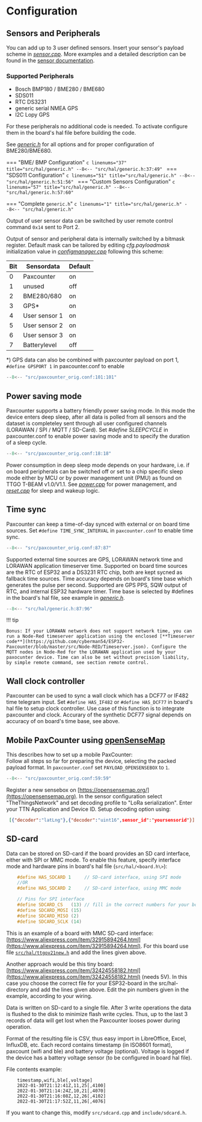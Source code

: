 # Configuration

## Sensors and Peripherals

You can add up to 3 user defined sensors. Insert your sensor's payload scheme in [*sensor.cpp*](https://github.com/cyberman54/ESP32-Paxcounter/blob/master/src/sensor.cpp). More examples and a detailed description can be found in the [sensor documentation](custom-sensors.md).

### Supported Peripherals

* Bosch BMP180 / BME280 / BME680
* SDS011
* RTC DS3231
* generic serial NMEA GPS
* I2C Lopy GPS

For these peripherals no additional code is needed. To activate configure them in the board's hal file before building the code.


<!-- Bosch BMP180 / BME280 / BME680 environment sensors are supported without any additional code needed. To activate configure BME in board's hal file before build. -->

<!-- Furthermore, SDS011, RTC DS3231, generic serial NMEA GPS, I2C LoPy GPS are supported, and to be configured in board's hal file.  -->
See [*generic.h*](https://github.com/cyberman54/ESP32-Paxcounter/blob/master/src/hal/generic.h) for all options and for proper configuration of BME280/BME680.

=== "BME/ BMP Configuration"
	```c linenums="37" title="src/hal/generic.h"
	--8<-- "src/hal/generic.h:37:49"
	```
=== "SDS011 Configuration"
	```c linenums="51" title="src/hal/generic.h"
	--8<-- "src/hal/generic.h:51:56"
	```
=== "Custom Sensors Configuration"
	```c linenums="57" title="src/hal/generic.h"
	--8<-- "src/hal/generic.h:57:60"
	```

=== "Complete `generic.h`"
	```c linenums="1" title="src/hal/generic.h"
	--8<-- "src/hal/generic.h"
	```

Output of user sensor data can be switched by user remote control command `0x14` sent to Port 2.

Output of sensor and peripheral data is internally switched by a bitmask register. Default mask can be tailored by editing *cfg.payloadmask* initialization value in [*configmanager.cpp*](https://github.com/cyberman54/ESP32-Paxcounter/blob/master/src/configmanager.cpp) following this scheme:

| Bit | Sensordata    | Default |
| --- | ------------- | ------- |
| 0   | Paxcounter    | on      |
| 1   | unused        | off     |
| 2   | BME280/680    | on      |
| 3   | GPS*          | on      |
| 4   | User sensor 1 | on      |
| 5   | User sensor 2 | on      |
| 6   | User sensor 3 | on      |
| 7   | Batterylevel  | off     |

\*) GPS data can also be combined with paxcounter payload on port 1, `#define GPSPORT 1` in paxcounter.conf to enable

```c linenums="101" title="src/paxcounter_orig.conf"
--8<-- "src/paxcounter_orig.conf:101:101"
```


## Power saving mode

Paxcounter supports a battery friendly power saving mode. In this mode the device enters deep sleep, after all data is polled from all sensors and the dataset is completeley sent through all user configured channels (LORAWAN / SPI / MQTT / SD-Card). Set *#define SLEEPCYCLE* in paxcounter.conf to enable power saving mode and to specify the duration of a sleep cycle.

```c linenums="18" title="src/paxcounter_orig.conf"
--8<-- "src/paxcounter_orig.conf:18:18"
```


 Power consumption in deep sleep mode depends on your hardware, i.e. if on board peripherals can be switched off or set to a chip specific sleep mode either by MCU or by power management unit (PMU) as found on TTGO T-BEAM v1.0/V1.1. See [*power.cpp*](https://github.com/cyberman54/ESP32-Paxcounter/blob/master/src/power.cpp) for power management, and [*reset.cpp*](https://github.com/cyberman54/ESP32-Paxcounter/blob/master/src/reset.cpp) for sleep and wakeup logic.



## Time sync

Paxcounter can keep a time-of-day synced with external or on board time sources. Set `#define TIME_SYNC_INTERVAL` in `paxcounter.conf` to enable time sync.

```c linenums="19" title="src/paxcounter_orig.conf"
--8<-- "src/paxcounter_orig.conf:87:87"
```

Supported external time sources are GPS, LORAWAN network time and LORAWAN application timeserver time. Supported on board time sources are the RTC of ESP32 and a DS3231 RTC chip, both are kept sycned as fallback time sources. Time accuracy depends on board's time base which generates the pulse per second. Supported are GPS PPS, SQW output of RTC, and internal ESP32 hardware timer. Time base is selected by #defines in the board's hal file, see example in [*generic.h*](https://github.com/cyberman54/ESP32-Paxcounter/blob/master/src/hal/generic.h).

```c linenums="87" title="src/hal/generic.h"
--8<-- "src/hal/generic.h:87:96"
```


!!! tip

	Bonus: If your LORAWAN network does not support network time, you can run a Node-Red timeserver application using the enclosed [**Timeserver code**](https://github.com/cyberman54/ESP32-Paxcounter/blob/master/src/Node-RED/Timeserver.json). Configure the MQTT nodes in Node-Red for the LORAWAN application used by your paxocunter device. Time can also be set without precision liability, by simple remote command, see section remote control.

## Wall clock controller

Paxcounter can be used to sync a wall clock which has a DCF77 or IF482 time telegram input. Set `#define HAS_IF482` or `#define HAS_DCF77` in board's hal file to setup clock controller. Use case of this function is to integrate paxcounter and clock. Accurary of the synthetic DCF77 signal depends on accuracy of on board's time base, see above.

## Mobile PaxCounter using <A HREF="https://opensensemap.org/">openSenseMap</A>

This describes how to set up a mobile PaxCounter:<br> Follow all steps so far for preparing the device, selecting the packed payload format. In `paxcounter.conf` set `PAYLOAD_OPENSENSEBOX` to `1`.

```c linenums="59" title="src/paxcounter_orig.conf"
--8<-- "src/paxcounter_orig.conf:59:59"
```

 Register a new sensebox on [https://opensensemap.org/](https://opensensemap.org). In the sensor configuration select "TheThingsNetwork" and set decoding profile to "LoRa serialization". Enter your TTN Application and Device ID. Setup decoding option using:

```json
 [{"decoder":"latLng"},{"decoder":"uint16",sensor_id":"yoursensorid"}]
```

## SD-card

Data can be stored on SD-card if the board provides an SD card interface, either with SPI or MMC mode. To enable this feature, specify interface mode and hardware pins in board's hal file (`src/hal/<board.h\>`):

```c
    #define HAS_SDCARD 1     // SD-card interface, using SPI mode
	//OR
	#define HAS_SDCARD 2     // SD-card interface, using MMC mode

    // Pins for SPI interface
    #define SDCARD_CS   (13) // fill in the correct numbers for your board
    #define SDCARD_MOSI (15)
    #define SDCARD_MISO (2)
    #define SDCARD_SCLK (14)
```

This is an example of a board with MMC SD-card interface: [https://www.aliexpress.com/item/32915894264.html](https://www.aliexpress.com/item/32915894264.html). For this board use file [`src/hal/ttgov21new.h`](https://github.com/cyberman54/ESP32-Paxcounter/blob/master/src/hal/ttgov21new.h) and add the lines given above.

Another approach would be this tiny board: [https://www.aliexpress.com/item/32424558182.html](https://www.aliexpress.com/item/32424558182.html) (needs 5V).
In this case you choose the correct file for your ESP32-board in the src/hal-directory and add the lines given above. Edit the pin numbers given in the example, according to your wiring.

Data is written on SD-card to a single file. After 3 write operations the data is flushed to the disk to minimize flash write cycles. Thus, up to the last 3 records of data will get lost when the Paxcounter looses power during operation.

Format of the resulting file is CSV, thus easy import in LibreOffice, Excel, InfluxDB, etc. Each record contains timestamp (in ISO8601 format), paxcount (wifi and ble) and battery voltage (optional). Voltage is logged if the device has a battery voltage sensor (to be configured in board hal file).

File contents example:
```csv
	timestamp,wifi,ble[,voltage]
	2022-01-30T21:12:41Z,11,25[,4100]
	2022-01-30T21:14:24Z,10,21[,4070]
	2022-01-30T21:16:08Z,12,26[,4102]
	2022-01-30T21:17:52Z,11,26[,4076]
```
If you want to change this, modify `src/sdcard.cpp` and `include/sdcard.h`.